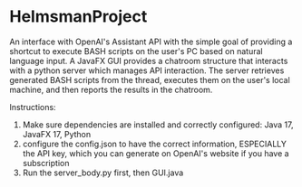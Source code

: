 # HelmsmanProject
An interface with OpenAI's Assistant API with the simple goal of providing a shortcut to 
execute BASH scripts on the user's PC based on natural language input. A JavaFX GUI provides
a chatroom structure that interacts with a python server which manages API interaction.
The server retrieves generated BASH scripts from the thread, executes them on the user's
local machine, and then reports the results in the chatroom.

Instructions:
1) Make sure dependencies are installed and correctly configured: Java 17, JavaFX 17, Python
2) configure the config.json to have the correct information, ESPECIALLY the API key, which you can generate on OpenAI's website if you have a subscription
3) Run the server_body.py first, then GUI.java
